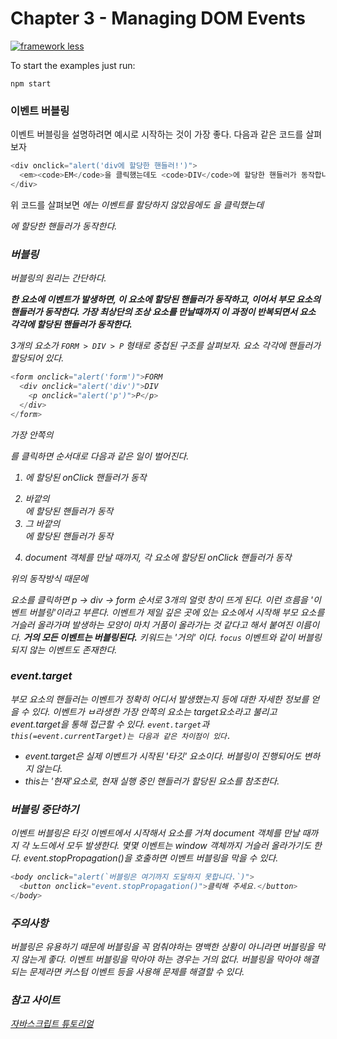 # Chapter 3 - Managing DOM Events

[![framework less](https://file-blyuofkggj.now.sh)](https://github.com/frameworkless-movement/manifesto)

To start the examples just run:
    
    npm start

### 이벤트 버블링

이벤트 버블링을 설명하려면 예시로 시작하는 것이 가장 좋다. 다음과 같은 코드를 살펴보자
```js
<div onclick="alert('div에 할당한 핸들러!')">
  <em><code>EM</code>을 클릭했는데도 <code>DIV</code>에 할당한 핸들러가 동작합니다.</em>
</div>
```
위 코드를 살펴보면 <em>에는 이벤트를 할당하지 않았음에도 <em>을 클릭했는데 <div>에 할당한 핸들러가 동작한다.

### 버블링
버블링의 원리는 간단하다.

**한 요소에 이벤트가 발생하면, 이 요소에 할당된 핸들러가 동작하고, 이어서 부모 요소의 핸들러가 동작한다. 가장 최상단의 조상 요소를 만날때까지 이 과정이 반복되면서 요소 각각에 할당된 핸들러가 동작한다.**

3개의 요소가 `FORM > DIV > P` 형태로 중첩된 구조를 살펴보자.
요소 각각에 핸들러가 할당되어 있다.
```js
<form onclick="alert('form')">FORM
  <div onclick="alert('div')">DIV
    <p onclick="alert('p')">P</p>
  </div>
</form>
```

가장 안쪽의 <p> 를 클릭하면 순서대로 다음과 같은 일이 벌어진다.
1. <p> 에 할당된 onClick 핸들러가 동작
2. 바깥의 <div>에 할당된 핸들러가 동작
3. 그 바깥의 <form>에 할당된 핸들러가 동작
4. document 객체를 만날 때까지, 각 요소에 할당된 onClick 핸들러가 동작

위의 동작방식 때문에 <p>요소를 클릭하면 p -> div -> form 순서로 3개의 얼럿 창이 뜨게 된다.
이런 흐름을 '이벤트 버블링'이라고 부른다.
이벤트가 제일 깊은 곳에 있는 요소에서 시작해 부모 요소를 거슬러 올라가며 발생하는 모양이 마치 거품이 올라가는 것 같다고 해서 붙여진 이름이다.
**거의 모든 이벤트는 버블링된다.**
키워드는 '거의' 이다.
`focus` 이벤트와 같이 버블링 되지 않는 이벤트도 존재한다.

### event.target
부모 요소의 핸들러는 이벤트가 정확히 어디서 발생했는지 등에 대한 자세한 정보를 얻을 수 있다.
이벤트가 ㅂ라생한 가장 안쪽의 요소는 target요소라고 불리고 event.target을 통해 접근할 수 있다.
`event.target`과 `this(=event.currentTarget)는 다음과 같은 차이점이 있다.`
- event.target은 실제 이벤트가 시작된 '타깃' 요소이다. 버블링이 진행되어도 변하지 않는다.
- this는 '현재'요소로, 현재 실행 중인 핸들러가 할당된 요소를 참조한다.

### 버블링 중단하기
이벤트 버블링은 타깃 이벤트에서 시작해서 <html> 요소를 거쳐 document 객체를 만날 때까지 각 노드에서 모두 발생한다.
몇몇 이벤트는 window 객체까지 거슬러 올라가기도 한다.
event.stopPropagation()을 호출하면 이벤트 버블링을 막을 수 있다.
```js
<body onclick="alert(`버블링은 여기까지 도달하지 못합니다.`)">
  <button onclick="event.stopPropagation()">클릭해 주세요.</button>
</body>
```

### 주의사항
버블링은 유용하기 때문에 버블링을 꼭 멈춰야하는 명백한 상황이 아니라면 버블링을 막지 않는게 좋다.
이벤트 버블링을 막아야 하는 경우는 거의 없다. 버블링을 막아야 해결되는 문제라면 커스텀 이벤트 등을 사용해 문제를 해결할 수 있다.

### 참고 사이트
[자바스크립트 튜토리얼](https://ko.javascript.info/bubbling-and-capturing)